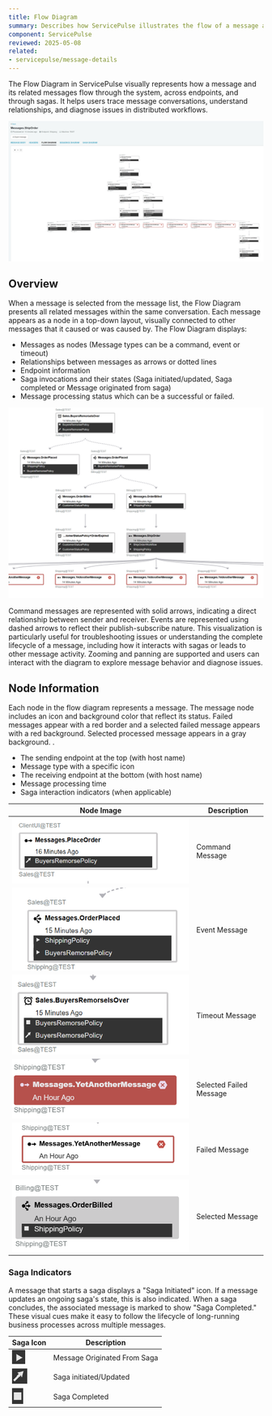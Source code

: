 ```yaml
---
title: Flow Diagram
summary: Describes how ServicePulse illustrates the flow of a message and its related messages within the same conversation.
component: ServicePulse
reviewed: 2025-05-08
related:
- servicepulse/message-details
---
```


The Flow Diagram in ServicePulse visually represents how a message and its related messages flow through the system, across endpoints, and through sagas. It helps users trace message conversations, understand relationships, and diagnose issues in distributed workflows.

![Flow Diagram](images/flow-diagram.png 'width=800')

## Overview

When a message is selected from the message list, the Flow Diagram presents all related messages within the same conversation. Each message appears as a node in a top-down layout, visually connected to other messages that it caused or was caused by. The Flow Diagram displays:

- Messages as nodes (Message types can be a command, event or timeout)
- Relationships between messages as arrows or dotted lines
- Endpoint information
- Saga invocations and their states (Saga initiated/updated, Saga completed or Message originated from saga)
- Message processing status which can be a successful or failed.

![Flow Diagram](images/flow-diagram-message-flow.png 'width=800')

 Command messages are represented with solid arrows, indicating a direct relationship between sender and receiver. Events are represented using dashed arrows to reflect their publish-subscribe nature. This visualization is particularly useful for troubleshooting issues or understanding the complete lifecycle of a message, including how it interacts with sagas or leads to other message activity. Zooming and panning are supported and users can interact with the diagram to explore message behavior and diagnose issues.

## Node Information

Each node in the flow diagram represents a message. The message node includes an icon and background color that reflect its status. Failed messages appear with a red border and a selected failed message appears with a red background. Selected processed message appears in a gray background. .

- The sending endpoint at the top (with host name)
- Message type with a specific icon
- The receiving endpoint at the bottom (with host name)
- Message processing time
- Saga interaction indicators (when applicable)

| Node Image | Description |
|------------|-------------|
| ![Flow Diagram](images/flow-diagram-command-message.png 'width=300')| Command Message|
| ![Flow Diagram](images/flow-diagram-event-message.png  'width=300') | Event Message|
| ![Flow Diagram](images/flow-diagram-timeout-message.png  'width=300')| Timeout Message|
| ![Flow Diagram](images/flow-diagram-selected-failed-message.png  'width=300')| Selected Failed Message|
| ![Flow Diagram](images/flow-diagram-failed-message.png  'width=300')|  Failed Message|
| ![Flow Diagram](images/flow-diagram-selected-message.png  'width=300')| Selected Message|

### Saga Indicators
 A message that starts a saga displays a "Saga Initiated" icon. If a message updates an ongoing saga's state, this is also indicated. When a saga concludes, the associated message is marked to show "Saga Completed." These visual cues make it easy to follow the lifecycle of long-running business processes across multiple messages.

| Saga Icon| Description |
|------------|-------------|
| ![Flow Diagram](images/flow-diagram-saga-originated-icon.png ) | Message Originated From Saga|
| ![Flow Diagram](images/flow-diagram-saga-initiated-icon.png )  | Saga initiated/Updated|
| ![Flow Diagram](images/flow-diagram-saga-completed-icon.png )| Saga Completed|